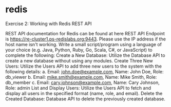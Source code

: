 # redis
Exercise 2: Working with Redis REST API

REST API documentation for Redis can be found at here
REST API Endpoint is https://re-cluster1.ps-redislabs.org:9443. Please use the IP address if the host name isn't working.
Write a small script/program using a language of your choice (e.g. Java, Python, Ruby, Go, Scala, C#, or JavaScript) to complete the following:
Create a New Database: Utilize the Database API to create a new database without using any modules.
Create Three New Users: Utilize the Users API to add three new users to the system with the following details:
a. Email: john.doe@example.com, Name: John Doe, Role: db_viewer
b. Email: mike.smith@example.com, Name: Mike Smith, Role: db_member
c. Email: cary.johnson@example.com, Name: Cary Johnson, Role: admin
List and Display Users: Utilize the Users API to fetch and display all users in the specified format (name, role, and email).
Delete the Created Database: Database API to delete the previously created database.

